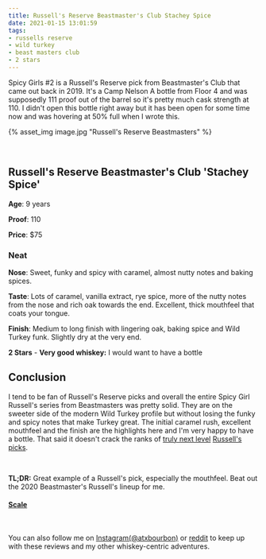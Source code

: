 ```yaml
---
title: Russell's Reserve Beastmaster's Club Stachey Spice
date: 2021-01-15 13:01:59
tags:
- russells reserve
- wild turkey
- beast masters club
- 2 stars
---
```


Spicy Girls #2 is a Russell's Reserve pick from Beastmaster's Club that came out back in 2019. It's a Camp Nelson A bottle from Floor 4 and was supposedly 111 proof out of the barrel so it's pretty much cask strength at 110. I didn't open this bottle right away but it has been open for some time now and was hovering at 50% full when I wrote this.

{% asset_img image.jpg "Russell's Reserve Beastmasters" %}

&nbsp;

## Russell's Reserve Beastmaster's Club 'Stachey Spice'

**Age**: 9 years

**Proof**: 110

**Price**: $75

### Neat
**Nose**: Sweet, funky and spicy with caramel, almost nutty notes and baking spices.

**Taste**: Lots of caramel, vanilla extract, rye spice, more of the nutty notes from the nose and rich oak towards the end. Excellent, thick mouthfeel that coats your tongue.

**Finish**: Medium to long finish with lingering oak, baking spice and Wild Turkey funk. Slightly dry at the very end.

**2 Stars** - **Very good whiskey:** I would want to have a bottle

## Conclusion

I tend to be fan of Russell's Reserve picks and overall the entire Spicy Girl Russell's series from Beastmasters was pretty solid. They are on the sweeter side of the modern Wild Turkey profile but without losing the funky and spicy notes that make Turkey great. The initial caramel rush, excellent mouthfeel and the finish are the highlights here and I'm very happy to have a bottle. That said it doesn't crack the ranks of [truly next level](https://atxbourbon.com/2019/02/19/Reviews-76-77-Russel-s-Reserve-Single-Barrel-Showdown-Moonshine-vs-Tejas/) [Russell's picks](https://www.instagram.com/tv/CEmLvlogmpL/).

&nbsp;

**TL;DR:** Great example of a Russell's pick, especially the mouthfeel. Beat out the 2020 Beastmaster's Russell's lineup for me.

#### [Scale](http://atxbourbon.com/Scale/)

&nbsp;

You can also follow me on [Instagram(@atxbourbon)](https://www.instagram.com/atxbourbon/) or [reddit](https://www.reddit.com/r/atxbourbon/) to keep up with these reviews and my other whiskey-centric adventures.






